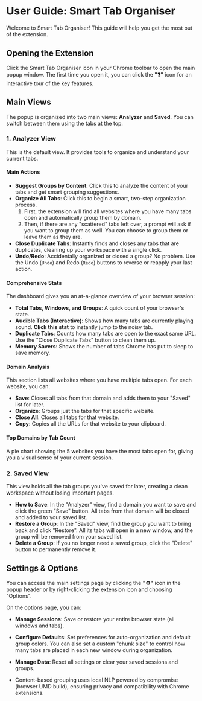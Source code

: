 # User Guide: Smart Tab Organiser

Welcome to Smart Tab Organiser! This guide will help you get the most out of the extension.

## Opening the Extension

Click the Smart Tab Organiser icon in your Chrome toolbar to open the main popup window. The first time you open it, you can click the **"❓"** icon for an interactive tour of the key features.

## Main Views

The popup is organized into two main views: **Analyzer** and **Saved**. You can switch between them using the tabs at the top.

### 1. Analyzer View

This is the default view. It provides tools to organize and understand your current tabs.

#### Main Actions

- **Suggest Groups by Content**: Click this to analyze the content of your tabs and get smart grouping suggestions.
- **Organize All Tabs**: Click this to begin a smart, two-step organization process.
  1.  First, the extension will find all websites where you have many tabs open and automatically group them by domain.
  2.  Then, if there are any "scattered" tabs left over, a prompt will ask if you want to group them as well. You can choose to group them or leave them as they are.
- **Close Duplicate Tabs**: Instantly finds and closes any tabs that are duplicates, cleaning up your workspace with a single click.
- **Undo/Redo**: Accidentally organized or closed a group? No problem. Use the Undo (`Undo`) and Redo (`Redo`) buttons to reverse or reapply your last action.

#### Comprehensive Stats

The dashboard gives you an at-a-glance overview of your browser session:

- **Total Tabs, Windows, and Groups**: A quick count of your browser's state.
- **Audible Tabs (Interactive)**: Shows how many tabs are currently playing sound. **Click this stat** to instantly jump to the noisy tab.
- **Duplicate Tabs**: Counts how many tabs are open to the exact same URL. Use the "Close Duplicate Tabs" button to clean them up.
- **Memory Savers**: Shows the number of tabs Chrome has put to sleep to save memory.

#### Domain Analysis

This section lists all websites where you have multiple tabs open. For each website, you can:

- **Save**: Closes all tabs from that domain and adds them to your "Saved" list for later.
- **Organize**: Groups just the tabs for that specific website.
- **Close All**: Closes all tabs for that website.
- **Copy**: Copies all the URLs for that website to your clipboard.

#### Top Domains by Tab Count

A pie chart showing the 5 websites you have the most tabs open for, giving you a visual sense of your current session.

### 2. Saved View

This view holds all the tab groups you've saved for later, creating a clean workspace without losing important pages.

- **How to Save**: In the "Analyzer" view, find a domain you want to save and click the green "Save" button. All tabs from that domain will be closed and added to your saved list.
- **Restore a Group**: In the "Saved" view, find the group you want to bring back and click "Restore". All its tabs will open in a new window, and the group will be removed from your saved list.
- **Delete a Group**: If you no longer need a saved group, click the "Delete" button to permanently remove it.

## Settings & Options

You can access the main settings page by clicking the **"⚙️"** icon in the popup header or by right-clicking the extension icon and choosing "Options".

On the options page, you can:

- **Manage Sessions**: Save or restore your entire browser state (all windows and tabs).
- **Configure Defaults**: Set preferences for auto-organization and default group colors. You can also set a custom "chunk size" to control how many tabs are placed in each new window during organization.
- **Manage Data**: Reset all settings or clear your saved sessions and groups.

- Content-based grouping uses local NLP powered by compromise (browser UMD build), ensuring privacy and compatibility with Chrome extensions.
